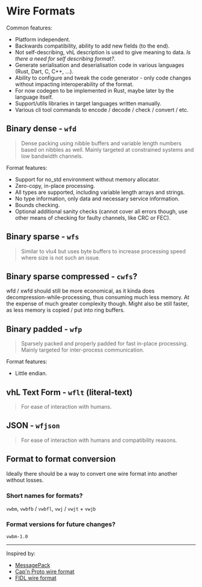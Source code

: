 # Wire Formats
Common features:

* Platform independent.
* Backwards compatibility, ability to add new fields (to the end).
* Not self-describing, vhL description is used to give meaning to data. *Is there a need for self describing format?*.
* Generate serialisation and deserialisation code in various languages (Rust, Dart, C, C++, ...).
* Ability to configure and tweak the code generator - only code changes without impacting interoperability of the
  format.
* For now codegen to be implemented in Rust, maybe later by the language itself.
* Support/utils libraries in target languages written manually.
* Various cli tool commands to encode / decode / check / convert / etc.

## Binary dense - `wfd`

> Dense packing using nibble buffers and variable length numbers based on nibbles as well.
> Mainly targeted at constrained systems and low bandwidth channels.

Format features:

* Support for no_std environment without memory allocator.
* Zero-copy, in-place processing.
* All types are supported, including variable length arrays and strings.
* No type information, only data and necessary service information.
* Bounds checking.
* Optional additional sanity checks (cannot cover all errors though, use other means of checking for faulty channels,
  like CRC or FEC).

## Binary sparse - `wfs`

> Similar to vlu4 but uses byte buffers to increase processing speed where size is not such an issue.

## Binary sparse compressed - `cwfs`?

wfd / xwfd should still be more economical, as it kinda does decompression-while-processing, thus consuming much less
memory.
At the expense of much greater complexity though.
Might also be still faster, as less memory is copied / put into ring buffers.

## Binary padded - `wfp`

> Sparsely packed and properly padded for fast in-place processing.
> Mainly targeted for inter-process communication.

Format features:

* Little endian.

## vhL Text Form - `wflt` (literal-text)

> For ease of interaction with humans.

## JSON - `wfjson`

> For ease of interaction with humans and compatibility reasons.



## Format to format conversion

Ideally there should be a way to convert one wire format into another without losses.

### Short names for formats?

`vwbm`, `vwbfb` / `vwbfl`, `vwj` / `vwjt` + `vwjb`

### Format versions for future changes?

`vwbm-1.0`

---
Inspired by:

* [MessagePack](https://github.com/msgpack/msgpack/blob/master/spec.md)
* [Cap'n Proto wire format](https://capnproto.org/encoding.html)
* [FIDL wire format](https://fuchsia.dev/fuchsia-src/reference/fidl/language/wire-format)